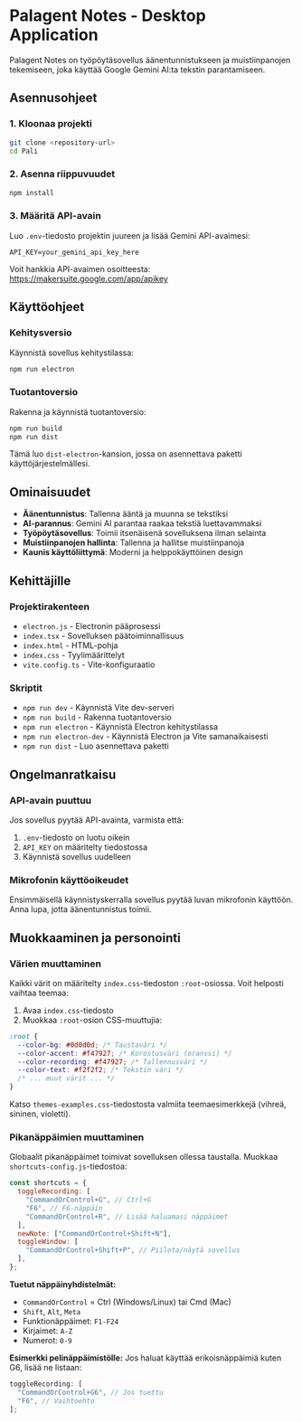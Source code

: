 # Palagent Notes - Desktop Application

Palagent Notes on työpöytäsovellus äänentunnistukseen ja muistiinpanojen tekemiseen, joka käyttää Google Gemini AI:ta tekstin parantamiseen.

## Asennusohjeet

### 1. Kloonaa projekti

```bash
git clone <repository-url>
cd Pali
```

### 2. Asenna riippuvuudet

```bash
npm install
```

### 3. Määritä API-avain

Luo `.env`-tiedosto projektin juureen ja lisää Gemini API-avaimesi:

```
API_KEY=your_gemini_api_key_here
```

Voit hankkia API-avaimen osoitteesta: https://makersuite.google.com/app/apikey

## Käyttöohjeet

### Kehitysversio

Käynnistä sovellus kehitystilassa:

```bash
npm run electron
```

### Tuotantoversio

Rakenna ja käynnistä tuotantoversio:

```bash
npm run build
npm run dist
```

Tämä luo `dist-electron`-kansion, jossa on asennettava paketti käyttöjärjestelmällesi.

## Ominaisuudet

- **Äänentunnistus**: Tallenna ääntä ja muunna se tekstiksi
- **AI-parannus**: Gemini AI parantaa raakaa tekstiä luettavammaksi
- **Työpöytäsovellus**: Toimii itsenäisenä sovelluksena ilman selainta
- **Muistiinpanojen hallinta**: Tallenna ja hallitse muistiinpanoja
- **Kaunis käyttöliittymä**: Moderni ja helppokäyttöinen design

## Kehittäjille

### Projektirakenteen

- `electron.js` - Electronin pääprosessi
- `index.tsx` - Sovelluksen päätoiminnallisuus
- `index.html` - HTML-pohja
- `index.css` - Tyylimäärittelyt
- `vite.config.ts` - Vite-konfiguraatio

### Skriptit

- `npm run dev` - Käynnistä Vite dev-serveri
- `npm run build` - Rakenna tuotantoversio
- `npm run electron` - Käynnistä Electron kehitystilassa
- `npm run electron-dev` - Käynnistä Electron ja Vite samanaikaisesti
- `npm run dist` - Luo asennettava paketti

## Ongelmanratkaisu

### API-avain puuttuu

Jos sovellus pyytää API-avainta, varmista että:

1. `.env`-tiedosto on luotu oikein
2. `API_KEY` on määritelty tiedostossa
3. Käynnistä sovellus uudelleen

### Mikrofonin käyttöoikeudet

Ensimmäisellä käynnistyskerralla sovellus pyytää luvan mikrofonin käyttöön. Anna lupa, jotta äänentunnistus toimii.

## Muokkaaminen ja personointi

### Värien muuttaminen

Kaikki värit on määritelty `index.css`-tiedoston `:root`-osiossa. Voit helposti vaihtaa teemaa:

1. Avaa `index.css`-tiedosto
2. Muokkaa `:root`-osion CSS-muuttujia:

```css
:root {
  --color-bg: #0d0d0d; /* Taustaväri */
  --color-accent: #f47927; /* Korostusväri (oranssi) */
  --color-recording: #f47927; /* Tallennusväri */
  --color-text: #f2f2f2; /* Tekstin väri */
  /* ... muut värit ... */
}
```

Katso `themes-examples.css`-tiedostosta valmiita teemaesimerkkejä (vihreä, sininen, violetti).

### Pikanäppäimien muuttaminen

Globaalit pikanäppäimet toimivat sovelluksen ollessa taustalla. Muokkaa `shortcuts-config.js`-tiedostoa:

```javascript
const shortcuts = {
  toggleRecording: [
    "CommandOrControl+G", // Ctrl+G
    "F6", // F6-näppäin
    "CommandOrControl+R", // Lisää haluamasi näppäimet
  ],
  newNote: ["CommandOrControl+Shift+N"],
  toggleWindow: [
    "CommandOrControl+Shift+P", // Piilota/näytä sovellus
  ],
};
```

**Tuetut näppäinyhdistelmät:**

- `CommandOrControl` = Ctrl (Windows/Linux) tai Cmd (Mac)
- `Shift`, `Alt`, `Meta`
- Funktionäppäimet: `F1-F24`
- Kirjaimet: `A-Z`
- Numerot: `0-9`

**Esimerkki pelinäppäimistölle:**
Jos haluat käyttää erikoisnäppäimiä kuten G6, lisää ne listaan:

```javascript
toggleRecording: [
  "CommandOrControl+G6", // Jos tuettu
  "F6", // Vaihtoehto
];
```
